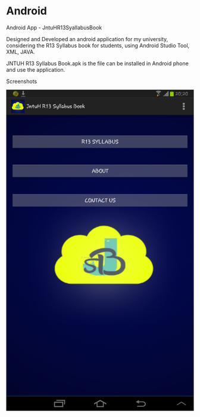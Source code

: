 # Android
Android App - JntuHR13SyallabusBook

Designed and Developed an android application for my university, considering the R13 Syllabus book for students, using Android Studio Tool, XML, JAVA.

JNTUH R13 Syllabus Book.apk is the file can be installed in Android phone and use the application.

Screenshots

![Home Screen](HomeScreen.png)
